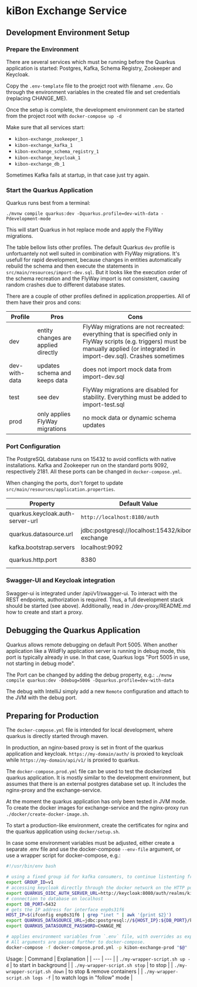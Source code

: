 # kiBon Exchange Service

## Development Environment Setup

### Prepare the Environment

There are several services which must be running before the Quarkus application is started:
Postgres, Kafka, Schema Registry, Zookeeper and Keycloak.

Copy the `.env-template` file to the proejct root with filename `.env`. Go through the environment variables in the
created file and set credentials (replacing CHANGE_ME).

Once the setup is complete, the development environment can be started from the project root with
`docker-compose up -d`

Make sure that all services start:

* `kibon-exchange_zookeeper_1`
* `kibon-exchange_kafka_1`
* `kibon-exchange_schema_registry_1`
* `kibon-exchange_keycloak_1`
* `kibon-exchange_db_1`

Sometimes Kafka fails at startup, in that case just try again.

### Start the Quarkus Application

Quarkus runs best from a terminal:

`./mvnw compile quarkus:dev -Dquarkus.profile=dev-with-data -Pdevelopment-mode`

This will start Quarkus in hot replace mode and apply the FlyWay migrations.

The table bellow lists other profiles. The default Quarkus `dev` profile is unfortuantely not well suited in combination with FlyWay migrations.
It's usefull for rapid development, because changes in entities automatically rebuild the schema and then execute the statements in `src/main/resources/import-dev.sql`.
But it looks like the execution order of the schema recreation and the FlyWay import is not consistent, causing random crashes due to different database states.

There are a couple of other profiles defined in application.propperties.
 All of them have their pros and cons:

| Profile | Pros | Cons |
| --- | --- | --- |
| dev | entity changes are applied directly | FlyWay migrations are not recreated: everything that is specified only in FlyWay scripts (e.g. triggers) must be manually applied (or integrated in import-dev.sql). Crashes sometimes |
| dev-with-data | updates schema and keeps data | does not import mock data from import-dev.sql |
| test | see dev | FlyWay migrations are disabled for stability. Everything must be added to import-test.sql |
| prod | only applies FlyWay migrations | no mock data or dynamic schema updates |

### Port Configuration

The PostgreSQL database runs on 15432 to avoid conflicts with native installations.
Kafka and Zookeeper run on the standard ports 9092, respectively 2181.
All these ports can be changed in `docker-compose.yml`.

When changing the ports, don't forget to update `src/main/resources/application.properties`.

| Property | Default Value | Comment |
| --- | --- | --- |
| quarkus.keycloak.auth-server-url | `http://localhost:8180/auth` | Keycloak Server |
| quarkus.datasource.url | jdbc:postgresql://localhost:15432/kibon-exchange | Postgres database |
| kafka.bootstrap.servers | localhost:9092 | Kafka server |
| quarkus.http.port |8380| Application Port, e.g. `http://localhost:8380/api/v1/verfuegungen` |

### Swagger-UI and Keycloak integration

Swagger-ui is integrated under /api/v1/swagger-ui. To interact with the REST endpoints,
authorization is required. Thus, a full development stack should be started (see above). Additionally,
read in ./dev-proxy/README.md how to create and start a proxy.

## Debugging the Quarkus Application

Quarkus allows remote debugging on default Port 5005. When another application like a WildFly application server is running in
debug mode, this port is typically already in use. In that case, Quarkus logs "Port 5005 in use, not starting in debug
mode".

The Port can be changed by adding the debug property, e.g.:
`./mvnw compile quarkus:dev -Ddebug=5006 -Dquarkus.profile=dev-with-data`

The debug with IntelliJ simply add a new `Remote` configuration and attach to the JVM with the debug port.

## Preparing for Production

The `docker-compose.yml` file is intended for local development,
where quarkus is directly started through maven.

In production, an nginx-based proxy is set in front of the quarkus application and keycloak.
`https://my-domain/auth/` is proxied to keycloak while `https://my-domain/api/v1/` is proxied to quarkus.

The `docker-compose.prod.yml` file can be used to test the dockerized quarkus application. It is mostly similar to the
development environment, but assumes that there is an external postgres database set up.
It includes the nginx-proxy and the exchange-service.

At the moment the quarkus application has only been tested in JVM mode.
To create the docker images for exchange-service and the nginx-proxy run `./docker/create-docker-image.sh`.

To start a production-like environment, create the certificates for nginx and the quarkus application using
`docker/setup.sh`.

In case some environment variables must be adjusted, either create a separate .env file and use the docker-compose
`--env-file` argument, or use a wrapper script for docker-compose, e.g.:

```bash
#!/usr/bin/env bash

# using a fixed group id for kafka consumers, to continue listenting from last offset
export GROUP_ID=v1
# accessing keycloak directly through the docker network on the HTTP port (bypass self-signed certificate issue)
export QUARKUS_OIDC_AUTH_SERVER_URL=http://keycloak:8080/auth/realms/kibon
# connection to database on localhost
export DB_PORT=5432
# gets the IP address for interface enp0s31f6
HOST_IP=$(ifconfig enp0s31f6 | grep "inet " | awk '{print $2}')
export QUARKUS_DATASOURCE_URL=jdbc:postgresql://${HOST_IP}:${DB_PORT}/kibon-exchange
export QUARKUS_DATASOURCE_PASSWORD=CHANGE_ME

# applies environment variables from `.env` file, with overrides as exported above, and uses the `docker-compose.prod.yml` setup.
# All arguments are passed further to docker-compose.
docker-compose -f docker-compose.prod.yml -p kibon-exchange-prod "$@"
```

Usage:
| Command | Explanation |
| --- | --- |
| `./my-wrapper-script.sh up -d` | to start in background |
| `./my-wrapper-script.sh stop` | to stop |
| `./my-wrapper-script.sh down` | to stop & remove containers |
| `./my-wrapper-script.sh logs -f` | to watch logs in "follow" mode |

